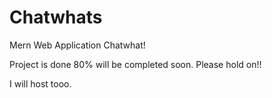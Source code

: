 # Chatwhats
Mern Web Application  Chatwhat!


Project is done 80% will be completed soon.
Please hold on!!

I will host tooo.
